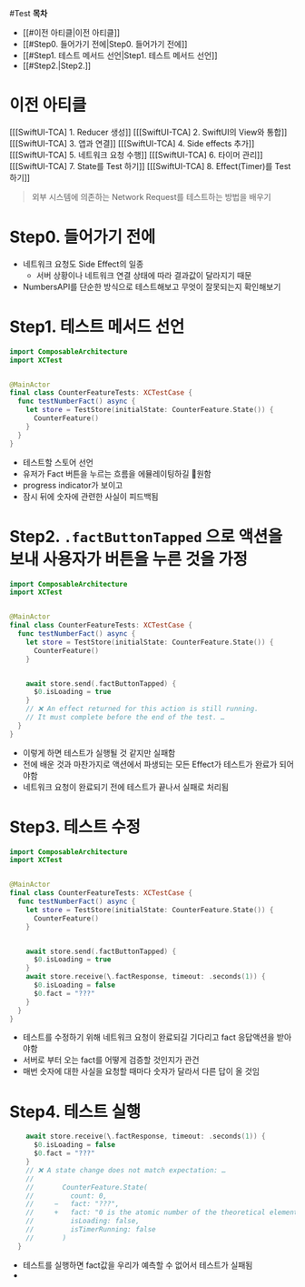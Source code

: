 #Test 
**목차** 
- [[#이전 아티클|이전 아티클]]
- [[#Step0. 들어가기 전에|Step0. 들어가기 전에]]
- [[#Step1. 테스트 메서드 선언|Step1. 테스트 메서드 선언]]
- [[#Step2.|Step2.]]

# 이전 아티클
[[[SwiftUI-TCA] 1. Reducer 생성]]
[[[SwiftUI-TCA] 2. SwiftUI의 View와 통합]]
[[[SwiftUI-TCA] 3. 앱과 연결]]
[[[SwiftUI-TCA] 4. Side effects 추가]]
[[[SwiftUI-TCA] 5. 네트워크 요청 수행]]
[[[SwiftUI-TCA] 6. 타이머 관리]]
[[[SwiftUI-TCA] 7. State를 Test 하기]]
[[[SwiftUI-TCA] 8. Effect(Timer)를  Test 하기]]



> 외부 시스템에 의존하는 Network Request를 테스트하는 방법을 배우기

# Step0. 들어가기 전에
- 네트워크 요청도 Side Effect의 일종
	- 서버 상황이나 네트워크 연결 상태에 따라 결과값이 달라지기 때문 
- NumbersAPI를 단순한 방식으로 테스트해보고 무엇이 잘못되는지 확인해보기

# Step1. 테스트 메서드 선언
```swift
import ComposableArchitecture
import XCTest


@MainActor
final class CounterFeatureTests: XCTestCase {
  func testNumberFact() async {
    let store = TestStore(initialState: CounterFeature.State()) {
      CounterFeature()
    }
  }
}
```
- 테스트할 스토어 선언
- 유저가 Fact 버튼을 누르는 흐름을 에뮬레이팅하길 원함
- progress indicator가 보이고
- 잠시 뒤에 숫자에 관련한 사실이 피드백됨

# Step2. `.factButtonTapped` 으로 액션을 보내 사용자가 버튼을 누른 것을 가정
```swift 
import ComposableArchitecture
import XCTest


@MainActor
final class CounterFeatureTests: XCTestCase {
  func testNumberFact() async {
    let store = TestStore(initialState: CounterFeature.State()) {
      CounterFeature()
    }


    await store.send(.factButtonTapped) {
      $0.isLoading = true
    }
    // ❌ An effect returned for this action is still running. 
    // It must complete before the end of the test. …
  }
}
```
- 이렇게 하면 테스트가 실행될 것 같지만 실패함 
- 전에 배운 것과 마찬가지로 액션에서 파생되는 모든 Effect가 테스트가 완료가 되어야함
- 네트워크 요청이 완료되기 전에 테스트가 끝나서 실패로 처리됨

# Step3. 테스트 수정
```swift
import ComposableArchitecture
import XCTest


@MainActor
final class CounterFeatureTests: XCTestCase {
  func testNumberFact() async {
    let store = TestStore(initialState: CounterFeature.State()) {
      CounterFeature()
    }


    await store.send(.factButtonTapped) {
      $0.isLoading = true
    }
    await store.receive(\.factResponse, timeout: .seconds(1)) {
      $0.isLoading = false
      $0.fact = "???"
    }
  }
}
```
- 테스트를 수정하기 위해 네트워크 요청이 완료되길 기다리고 fact 응답액션을 받아야함
- 서버로 부터 오는 fact를 어떻게 검증할 것인지가 관건
- 매번 숫자에 대한 사실을 요청할 때마다 숫자가 달라서 다른 답이 올 것임

# Step4. 테스트 실행 
```swift
    await store.receive(\.factResponse, timeout: .seconds(1)) {
      $0.isLoading = false
      $0.fact = "???"
    }
    // ❌ A state change does not match expectation: …
    //
    //       CounterFeature.State(
    //         count: 0,
    //     −   fact: "???",
    //     +   fact: "0 is the atomic number of the theoretical element tetraneutron.",
    //         isLoading: false,
    //         isTimerRunning: false
    //       )
  }
```
- 테스트를 실행하면 fact값을 우리가 예측할 수 없어서 테스트가 실패됨
- 
